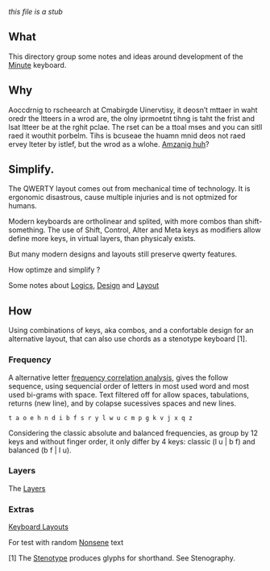 
_this file is a stub_

## What 

This directory group some notes and ideas around development of 
the [Minute](https://github.com/agsb/minute/blob/main/notes/Minute.md) keyboard.

## Why

Aoccdrnig to rscheearch at Cmabirgde Uinervtisy, it
deosn’t mttaer in waht oredr the ltteers in a wrod are,
the olny iprmoetnt tihng is taht the frist and lsat ltteer
be at the rghit pclae. The rset can be a ttoal mses and
you can sitll raed it wouthit porbelm. Tihs is bcuseae the
huamn mnid deos not raed ervey lteter by istlef, but the
wrod as a wlohe. [Amzanig huh](https://www.cs.utexas.edu/~byoung/cs361/lecture35.pdf)?

## Simplify.

The QWERTY layout comes out from mechanical time of technology. 
It is ergonomic disastrous, cause multiple injuries and is not optmized for humans.

Modern keyboards are ortholinear and splited, with more combos than shift-something.
The use of Shift, Control, Alter and Meta keys as modifiers allow define more keys,  in virtual layers, than physicaly exists.

But many modern designs and layouts still preserve qwerty features.

How optimze and simplify ?

Some notes about [Logics](https://github.com/agsb/minute/blob/main/notes/Logics.md), [Design](https://github.com/agsb/minute/blob/main/notes/Design.md) and [Layout](https://github.com/agsb/minute/blob/main/notes/Layouts.md)

## How

Using combinations of keys, aka combos, and a confortable design for an alternative layout,
that can also use chords as a stenotype keyboard [1].

### Frequency

A alternative letter [frequency correlation analysis](https://github.com/agsb/minute/blob/main/notes/Frequency.md), gives the follow sequence, using sequencial order of letters in most used word and most used bi-grams with space. Text filtered off for allow spaces, tabulations, returns (new line), and by colapse sucessives spaces and new lines.

    t a o e h n d i b f s r y l w u c m p g k v j x q z

Considering the classic absolute and balanced frequencies, as group by 12 keys and without finger order, it only differ by 4 keys: classic (l u | b f) and balanced (b f | l u).

### Layers

The [Layers](https://github.com/agsb/minute/blob/main/notes/Frequency.md)

### Extras
[Keyboard Layouts](https://docs.google.com/document/d/1Ic-h8UxGe5-Q0bPuYNgE3NoWiI8ekeadvSQ5YysrwII/edit)

For test with random [Nonsene](https://callumoakley.net/nonsense/) text

[1] The [Stenotype](https://en.wikipedia.org/wiki/Stenotype) produces glyphs for shorthand. See Stenography.

